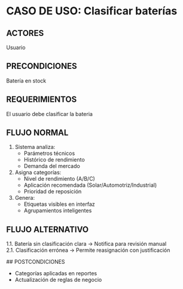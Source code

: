 # CASO DE USO: Clasificar baterías 

## ACTORES  
Usuario 

## PRECONDICIONES  
Batería en stock

## REQUERIMIENTOS  
El usuario debe clasificar la bateria

## FLUJO NORMAL  
1. Sistema analiza:  
   - Parámetros técnicos  
   - Histórico de rendimiento  
   - Demanda del mercado  
2. Asigna categorías:  
   - Nivel de rendimiento (A/B/C)  
   - Aplicación recomendada (Solar/Automotriz/Industrial)  
   - Prioridad de reposición  
3. Genera:  
   - Etiquetas visibles en interfaz  
   - Agrupamientos inteligentes  

## FLUJO ALTERNATIVO  
1.1. Batería sin clasificación clara → Notifica para revisión manual  
2.1. Clasificación errónea → Permite reasignación con justificación  

## POSTCONDICIONES  
- Categorías aplicadas en reportes  
- Actualización de reglas de negocio  
